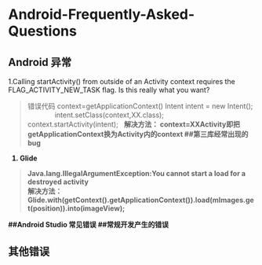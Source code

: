 # Android-Frequently-Asked-Questions
## Android 异常
1.Calling startActivity() from outside of an Activity  context requires the FLAG_ACTIVITY_NEW_TASK flag. Is this really what you want?
> 错误代码      context=getApplicationContext()
                Intent intent = new Intent();
                intent.setClass(context,XX.class);
                context.startActivity(intent);
   <b>解决方法： context=XXActivity即把getApplicationContext换为Activity内的context
##第三库经常出现的bug
  1. Glide
  >Java.lang.IllegalArgumentException:You cannot start a load for a destroyed activity  
  <b> 解决方法：Glide.with(getContext().getApplicationContext()).load(mImages.get(position)).into(imageView);</b>
  
##Android Studio 常见错误
##常规开发产生的错误
## 其他错误



